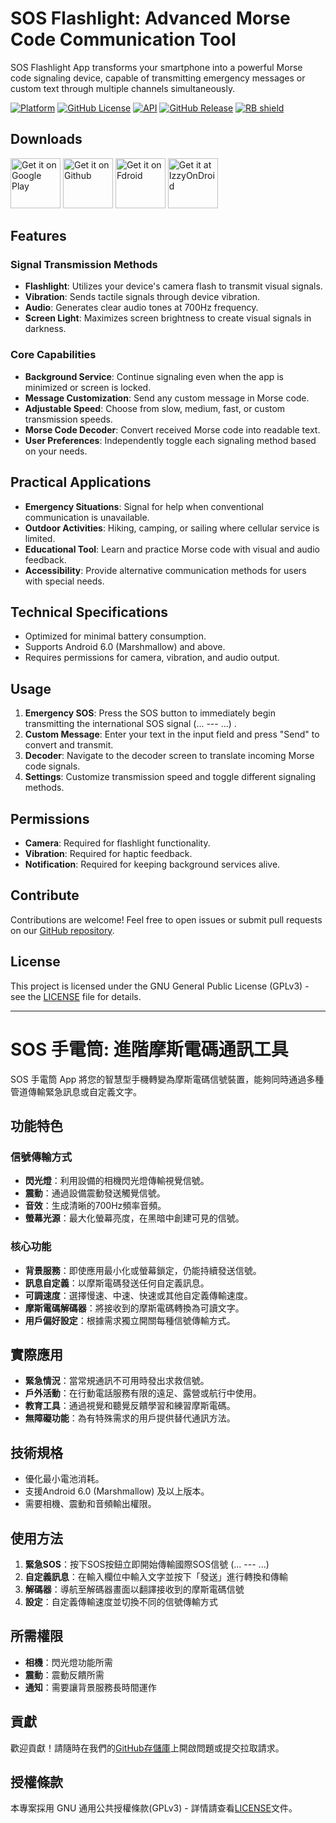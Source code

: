 # SOS Flashlight: Advanced Morse Code Communication Tool

SOS Flashlight App transforms your smartphone into a powerful Morse code signaling device, capable of transmitting emergency messages or custom text through multiple channels simultaneously.

[![Platform](https://img.shields.io/badge/Platform-Android-green.svg)](https://www.android.com/)
[![GitHub License](https://img.shields.io/github/license/WeilJimmer/SOSFlashlightApp)](LICENSE)
[![API](https://img.shields.io/badge/API-23%2B-brightgreen.svg)](https://android-arsenal.com/api?level=23)
[![GitHub Release](https://img.shields.io/github/v/release/WeilJimmer/SOSFlashlightApp)](https://github.com/WeilJimmer/SOSFlashlightApp/releases)
[<img src="https://shields.rbtlog.dev/simple/org.wbftw.weil.sos_flashlight" alt="RB shield">](https://shields.rbtlog.dev/org.wbftw.weil.sos_flashlight)

## Downloads

[<img src="https://wbreader.weil.app.wbftw.org/images/get-it-on-google-play.png" alt="Get it on Google Play" height="80">](https://play.google.com/store/apps/details?id=org.wbftw.weil.sos_flashlight)
[<img src="https://wbreader.weil.app.wbftw.org/images/get-it-on-github.png" alt="Get it on Github" height="80">](https://github.com/WeilJimmer/SOSFlashlightApp/releases)
[<img src="https://wbreader.weil.app.wbftw.org/images/get-it-on-fdroid.png" alt="Get it on Fdroid" height="80">](https://f-droid.org/packages/org.wbftw.weil.sos_flashlight/)
[<img src="https://gitlab.com/IzzyOnDroid/repo/-/raw/master/assets/IzzyOnDroid.png" height="80" alt="Get it at IzzyOnDroid">](https://apt.izzysoft.de/packages/org.wbftw.weil.sos_flashlight)

## Features

### Signal Transmission Methods
- **Flashlight**: Utilizes your device's camera flash to transmit visual signals.
- **Vibration**: Sends tactile signals through device vibration.
- **Audio**: Generates clear audio tones at 700Hz frequency.
- **Screen Light**: Maximizes screen brightness to create visual signals in darkness.

### Core Capabilities
- **Background Service**: Continue signaling even when the app is minimized or screen is locked.
- **Message Customization**: Send any custom message in Morse code.
- **Adjustable Speed**: Choose from slow, medium, fast, or custom transmission speeds.
- **Morse Code Decoder**: Convert received Morse code into readable text.
- **User Preferences**: Independently toggle each signaling method based on your needs.

## Practical Applications

- **Emergency Situations**: Signal for help when conventional communication is unavailable.
- **Outdoor Activities**: Hiking, camping, or sailing where cellular service is limited.
- **Educational Tool**: Learn and practice Morse code with visual and audio feedback.
- **Accessibility**: Provide alternative communication methods for users with special needs.

## Technical Specifications

- Optimized for minimal battery consumption.
- Supports Android 6.0 (Marshmallow) and above.
- Requires permissions for camera, vibration, and audio output.

## Usage

1. **Emergency SOS**: Press the SOS button to immediately begin transmitting the international SOS signal (... --- ...) .
2. **Custom Message**: Enter your text in the input field and press "Send" to convert and transmit.
3. **Decoder**: Navigate to the decoder screen to translate incoming Morse code signals.
4. **Settings**: Customize transmission speed and toggle different signaling methods.

## Permissions

- **Camera**: Required for flashlight functionality.
- **Vibration**: Required for haptic feedback.
- **Notification**: Required for keeping background services alive.

## Contribute

Contributions are welcome! Feel free to open issues or submit pull requests on our [GitHub repository](https://github.com/WeilJimmer/SOSFlashlightApp).

## License

This project is licensed under the GNU General Public License (GPLv3) - see the [LICENSE](LICENSE) file for details.

---

# SOS 手電筒: 進階摩斯電碼通訊工具

SOS 手電筒 App 將您的智慧型手機轉變為摩斯電碼信號裝置，能夠同時通過多種管道傳輸緊急訊息或自定義文字。

## 功能特色

### 信號傳輸方式
- **閃光燈**：利用設備的相機閃光燈傳輸視覺信號。
- **震動**：通過設備震動發送觸覺信號。
- **音效**：生成清晰的700Hz頻率音頻。
- **螢幕光源**：最大化螢幕亮度，在黑暗中創建可見的信號。

### 核心功能
- **背景服務**：即使應用最小化或螢幕鎖定，仍能持續發送信號。
- **訊息自定義**：以摩斯電碼發送任何自定義訊息。
- **可調速度**：選擇慢速、中速、快速或其他自定義傳輸速度。
- **摩斯電碼解碼器**：將接收到的摩斯電碼轉換為可讀文字。
- **用戶偏好設定**：根據需求獨立開關每種信號傳輸方式。

## 實際應用

- **緊急情況**：當常規通訊不可用時發出求救信號。
- **戶外活動**：在行動電話服務有限的遠足、露營或航行中使用。
- **教育工具**：通過視覺和聽覺反饋學習和練習摩斯電碼。
- **無障礙功能**：為有特殊需求的用戶提供替代通訊方法。

## 技術規格

- 優化最小電池消耗。
- 支援Android 6.0 (Marshmallow) 及以上版本。
- 需要相機、震動和音頻輸出權限。

## 使用方法

1. **緊急SOS**：按下SOS按鈕立即開始傳輸國際SOS信號 (... --- ...)
2. **自定義訊息**：在輸入欄位中輸入文字並按下「發送」進行轉換和傳輸
3. **解碼器**：導航至解碼器畫面以翻譯接收到的摩斯電碼信號
4. **設定**：自定義傳輸速度並切換不同的信號傳輸方式

## 所需權限

- **相機**：閃光燈功能所需
- **震動**：震動反饋所需
- **通知**：需要讓背景服務長時間運作

## 貢獻

歡迎貢獻！請隨時在我們的[GitHub存儲庫](https://github.com/WeilJimmer/SOSFlashlightApp)上開啟問題或提交拉取請求。

## 授權條款

本專案採用 GNU 通用公共授權條款(GPLv3) - 詳情請查看[LICENSE](LICENSE)文件。
